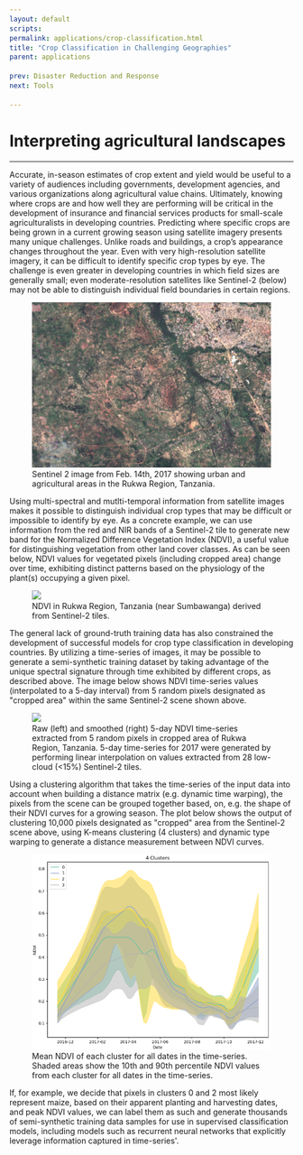 ```yaml
---
layout: default
scripts:
permalink: applications/crop-classification.html
title: "Crop Classification in Challenging Geographies"
parent: applications

prev: Disaster Reduction and Response
next: Tools

---
```


# Interpreting agricultural landscapes

---

Accurate, in-season estimates of crop extent and yield would be useful to a variety of audiences including governments, development agencies, and various organizations along agricultural value chains. Ultimately, knowing where crops are and how well they are performing will be critical in the development of insurance and financial services products for small-scale agriculturalists in developing countries. Predicting where specific crops are being grown in a current growing season using satellite imagery presents many unique challenges. Unlike roads and buildings, a crop’s appearance changes throughout the year. Even with very high-resolution satellite imagery, it can be difficult to identify specific crop types by eye. The challenge is even greater in developing countries in which field sizes are generally small; even moderate-resolution satellites like Sentinel-2 (below) may not be able to distinguish individual field boundaries in certain regions.

<figure class="align-center">
  <img src="/assets/graphics/content/sent2-rukwa.png" />
  <figcaption>Sentinel 2 image from Feb. 14th, 2017 showing urban and agricultural areas in the Rukwa Region, Tanzania.</figcaption>
</figure>

Using multi-spectral and mutlti-temporal information from satellite images makes it possible to distinguish individual crop types that may be difficult or impossible to identify by eye. As a concrete example, we can use information from the red and NIR bands of a Sentinel-2 tile to generate new band for the Normalized Difference Vegetation Index (NDVI), a useful value for distinguishing vegetation from other land cover classes. As can be seen below, NDVI values for vegetated pixels (including cropped area) change over time, exhibiting distinct patterns based on the physiology of the plant(s) occupying a given pixel.   

<figure class="align-center">
  <img src="/assets/graphics/content/ndviscnese.png" />
  <figcaption>NDVI in Rukwa Region, Tanzania (near Sumbawanga) derived from Sentinel-2 tiles.</figcaption>
</figure>

The general lack of ground-truth training data has also constrained the development of successful models for crop type classification in developing countries. By utilizing a time-series of images, it may be possible to generate a semi-synthetic training dataset by taking advantage of the unique spectral signature through time exhibited by different crops, as described above. The image below shows NDVI time-series values (interpolated to a 5-day interval) from 5 random pixels designated as "cropped area" within the same Sentinel-2 scene shown above.

<figure class="align-center">
  <img src="/assets/graphics/content/ndvis_ts.png" />
  <figcaption>Raw (left) and smoothed (right) 5-day NDVI time-series extracted from 5 random pixels in cropped area of Rukwa Region, Tanzania. 5-day time-series for 2017 were generated by performing linear interpolation on values extracted from 28 low-cloud (<15%) Sentinel-2 tiles.</figcaption>
</figure>

Using a clustering algorithm that takes the time-series of the input data into account when building a distance matrix (e.g. dynamic time warping), the pixels from the scene can be grouped together based, on, e.g. the shape of their NDVI curves for a growing season. The plot below shows the output of clustering 10,000 pixels designated as "cropped" area from the Sentinel-2 scene above, using K-means clustering (4 clusters) and dynamic type warping to generate a distance measurement between NDVI curves.

<figure class="align-center">
  <img src="/assets/graphics/content/4_clusters_fill.png" />
  <figcaption>Mean NDVI of each cluster for all dates in the time-series. Shaded areas show the 10th and 90th percentile NDVI values from each cluster for all dates in the time-series.</figcaption>
</figure>

If, for example, we decide that pixels in clusters 0 and 2 most likely represent maize, based on their apparent planting and harvesting dates, and peak NDVI values, we can label them as such and generate thousands of semi-synthetic training data samples for use in supervised classification models, including models such as recurrent neural networks that explicitly leverage information captured in time-series'.
